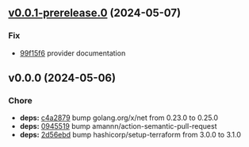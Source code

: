 
<a name="v0.0.1-prerelease.0"></a>
## [v0.0.1-prerelease.0](https://github.com/taliesins/terraform-provider-cleaneks/compare/v0.0.0...v0.0.1-prerelease.0) (2024-05-07)

### Fix
- [99f15f6](https://github.com/taliesins/terraform-provider-cleaneks/commit/99f15f6edfb2b91415a515da332f39258cc187be) provider documentation

<a name="v0.0.0"></a>
## v0.0.0 (2024-05-06)

### Chore
- **deps:** [c4a2879](https://github.com/taliesins/terraform-provider-cleaneks/commit/c4a2879896bd7727a46921d45d362f6266e08257) bump golang.org/x/net from 0.23.0 to 0.25.0
- **deps:** [0945519](https://github.com/taliesins/terraform-provider-cleaneks/commit/0945519e07c0b0ebc8c731dc1d75942ec7cdd4c0) bump amannn/action-semantic-pull-request
- **deps:** [2d56ebd](https://github.com/taliesins/terraform-provider-cleaneks/commit/2d56ebd030f76ba08bcf6e412bdd54f2c9ac45a6) bump hashicorp/setup-terraform from 3.0.0 to 3.1.0
